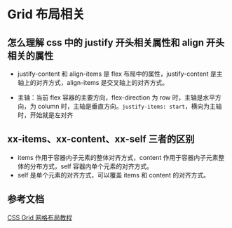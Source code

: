 # Grid 布局相关

## 怎么理解 css 中的 justify 开头相关属性和 align 开头相关的属性

- justify-content 和 align-items 是 flex 布局中的属性，justify-content 是主轴上的对齐方式，align-items 是交叉轴上的对齐方式。

- 主轴：当前 flex 容器的主要方向，flex-direction 为 row 时，主轴是水平方向，为 column 时，主轴是垂直方向。`justify-items: start`，横向为主轴时，开始就是左对齐

## xx-items、xx-content、xx-self 三者的区别

- items 作用于容器内子元素的整体对齐方式，content 作用于容器内子元素整体的分布方式，self 容器内单个元素的对齐方式。
- self 是单个元素的对齐方式，可以覆盖 items 和 content 的对齐方式。

## 参考文档

[CSS Grid 网格布局教程](https://www.ruanyifeng.com/blog/2019/03/grid-layout-tutorial.html)
